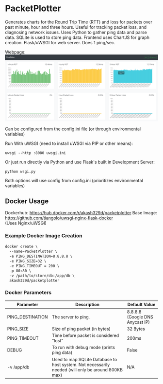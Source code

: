 # PacketPlotter
Generates charts for the Round Trip Time (RTT) and loss for packets over past minute, hour and three hours. Useful for tracking packet loss, and diagnosing network issues. Uses Python to gather ping data and parse data. SQLite is used to store ping data. Frontend uses ChartJS for graph creation. Flask/uWSGI for web server. Does 1 ping/sec.

Webpage:
![Screenshot](https://github.com/akash329d/PacketPlotter/blob/screenshots/screenshot.png?raw=true)

Can be configured from the config.ini file (or through environmental variables) 

Run With uWSGI (need to install uWSGI via PIP or other means):
```shell
uwsgi --http :8080 uwsgi.ini
```  
Or just run directly via Python and use Flask's built in Development Server:
```shell
python wsgi.py
```
Both options will use config from config.ini (prioritizes environmental variables)
## Docker Usage

Dockerhub: https://hub.docker.com/r/akash329d/packetplotter
Base Image: https://github.com/tiangolo/uwsgi-nginx-flask-docker  
(Uses Nginx/uWSGI)

### Example Docker Image Creation
```
docker create \
  --name=PacketPlotter \
  -e PING_DESTINATION=8.8.8.8 \
  -e PING_SIZE=32 \
  -e PING_TIMEOUT = 200 \
  -p 80:80 \
  -v /path/to/store/db:/app/db \
  akash329d/packetplotter
```

### Docker Parameters
Parameter|Description|Default Value
---|---|---
PING_DESTINATION|The server to ping.|8.8.8.8 (Google DNS Anycast IP)
PING_SIZE|Size of ping packet (in bytes)|32 Bytes
PING_TIMEOUT|Time before packet is considered "lost" |200ms
DEBUG|To run with debug mode (prints ping data)|False
-v /app/db|Used to map SQLite Database to host system. Not necessarily needed (will only be around 800KB max)| N/A

